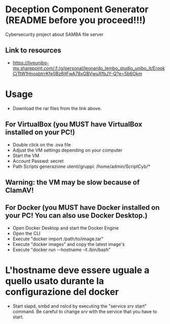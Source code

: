 # Deception Component Generator (README before you proceed!!!)
Cybersecurity project about SAMBA file server

## Link to resources
- https://liveunibo-my.sharepoint.com/:f:/g/personal/leonardo_lembo_studio_unibo_it/ErookCjTtW1HnosbtrrKfe0Bz6jtFwA78xGBVwuXfbJY-Q?e=5b6Okm

# Usage
- Download the rar files from the link above.

## For VirtualBox (you MUST have VirtualBox installed on your PC!)
- Double click on the .ova file
- Adjust the VM settings depending on your computer
- Start the VM
- Account Passwd: secret
- Path Scripts generazione utenti/gruppi: /home/admin/ScriptCyb/*

## Warning: the VM may be slow because of ClamAV!

## For Docker (you MUST have Docker installed on your PC! You can also use Docker Desktop.)
- Open Docker Desktop and start the Docker Engine
- Open the CLI
- Execute "docker import /path/to/image.tar"
- Execute "docker images" and copy the latest image's <ID>
- Execute "docker run --hostname <HOSTNAME> -it <ID> /bin/bash"
# L'hostname deve essere uguale a quello usato durante la configurazione del docker
- Start slapd, smbd and nslcd by executing the "service *srv* start" command. Be careful to change *srv* with the service that you have to start.